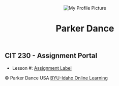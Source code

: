 <!DOCTYPE html>
<html lang="en-us">

<head>
    <meta charset="utf-8">
    <meta name="Assignment portal page for Chris Student in CIT 230: Web Front-End Development at Brigham Young University-Idaho." content="width=device-width, initial-scale=1, maximum-scale=1">
    <meta http-equiv="X-UA-Compatible" content="ie=edge">
    <link rel="stylesheet" href="css/main.css">
    <title>CIT 230 Assignment Portal | Parker Dance | BYU-Idaho</title>
</head>

<body>
    <header>
        <img src=" images/parkerd.jpg" alt="My Profile Picture">
        <h1>Parker Dance</h1>
    </header>
    <main>
        <h2> CIT 230 - Assignment Portal </h2>
        <ul>
            <li>Lesson #: <a href="#">Assignment Label</a></li>
        </ul>
    </main>
    <footer>
        <p>&copy; Parker Dance USA <a href="http://www.byui.edu/online">BYU-Idaho Online Learning</a></p>
    </footer>
</body>

</html>
